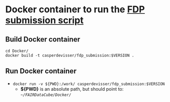 # Docker container to run the [FDP submission script](/FAIRDataCube/CMBI_FDP_Covid_Scripts.ipynb)

## Build Docker container

```
cd Docker/
docker build -t casperdevisser/fdp_submission:$VERSION . 
```

## Run Docker container
- ```docker run -v ${PWD}:/work/ casperdevisser/fdp_submission:$VERSION```
    - **${PWD}** is an absolute path, but should point to: *`~/FAIRDataCube/Docker/`*